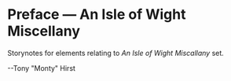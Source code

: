 # Preface — An Isle of Wight Miscellany

Storynotes for elements relating to *An Isle of Wight Miscallany* set.

--Tony "Monty" Hirst